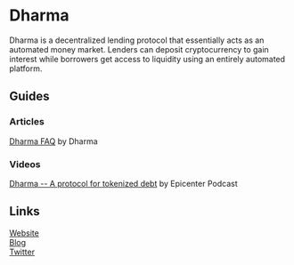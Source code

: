 # Dharma

Dharma is a decentralized lending protocol that essentially acts as an automated money market. Lenders can deposit cryptocurrency to gain interest while borrowers get access to liquidity using an entirely automated platform.

## Guides

### Articles

[Dharma FAQ](https://www.dharma.io/faq) by Dharma

### Videos

[Dharma -- A protocol for tokenized debt](https://www.youtube.com/watch?v=Morx86xPZrA) by Epicenter Podcast

## Links

[Website](https://www.dharma.io/)  
[Blog](https://blog.dharma.io/)  
[Twitter](https://twitter.com/Dharma_HQ)

